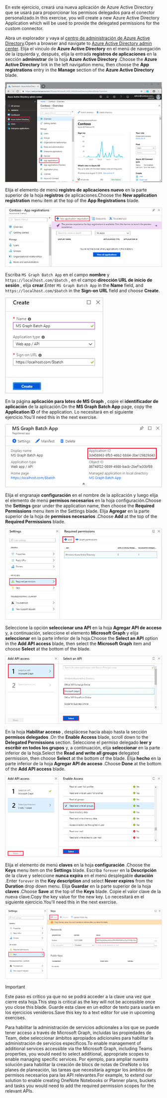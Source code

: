 <!-- markdownlint-disable MD002 MD041 -->

<span data-ttu-id="c8df7-101">En este ejercicio, creará una nueva aplicación de Azure Active Directory que se usará para proporcionar los permisos delegados para el conector personalizado.</span><span class="sxs-lookup"><span data-stu-id="c8df7-101">In this exercise, you will create a new Azure Active Directory Application which will be used to provide the delegated permissions for the custom connector.</span></span>

<span data-ttu-id="c8df7-102">Abra un explorador y vaya al [centro de administración de Azure Active Directory](https://aad.portal.azure.com).</span><span class="sxs-lookup"><span data-stu-id="c8df7-102">Open a browser and navigate to [Azure Active Directory admin center](https://aad.portal.azure.com).</span></span> <span data-ttu-id="c8df7-103">Elija el vínculo de **Azure Active Directory** en el menú de navegación de la izquierda y, después, elija la entrada **registros de aplicaciones** en la sección **administrar** de la hoja **Azure Active Directory** .</span><span class="sxs-lookup"><span data-stu-id="c8df7-103">Choose the **Azure Active Directory** link in the left navigation menu, then choose the **App registrations** entry in the **Manage** section of the **Azure Active Directory** blade.</span></span>

![Captura de pantalla de la hoja de Azure Active Directory en el centro de administración de Azure Active Directory](./images/app-reg1.png)

<span data-ttu-id="c8df7-105">Elija el elemento de menú **registro de aplicaciones nuevo** en la parte superior de la hoja **registros** de aplicaciones.</span><span class="sxs-lookup"><span data-stu-id="c8df7-105">Choose the **New application registration** menu item at the top of the **App Registrations** blade.</span></span>

![Captura de pantalla de la hoja registros de aplicaciones en el centro de administración de Azure Active Directory](./images/app-reg2.png)

<span data-ttu-id="c8df7-107">Escriba `MS Graph Batch App` en el campo **nombre** y `https://localhost.com/$batch` , en el campo **dirección URL de inicio de sesión** , elija **crear**.</span><span class="sxs-lookup"><span data-stu-id="c8df7-107">Enter `MS Graph Batch App` in the **Name** field, and `https://localhost.com/$batch` in the **Sign-on URL** field and choose **Create**.</span></span>

![Captura de pantalla del formulario de creación para un nuevo registro de aplicaciones en el centro de administración de Azure Active Directory](./images/app-reg3.png)

<span data-ttu-id="c8df7-109">En la página **aplicación para lotes de MS Graph** , copie el **identificador de aplicación** de la aplicación.</span><span class="sxs-lookup"><span data-stu-id="c8df7-109">On the **MS Graph Batch App** page, copy the **Application ID** of the application.</span></span> <span data-ttu-id="c8df7-110">Lo necesitará en el siguiente ejercicio.</span><span class="sxs-lookup"><span data-stu-id="c8df7-110">You'll need this in the next exercise.</span></span>

![Captura de pantalla de la página de aplicación registrada](./images/app-reg4.png)

<span data-ttu-id="c8df7-112">Elija el engranaje **configuración** en el nombre de la aplicación y luego elija el elemento de menú **permisos necesarios** en la hoja configuración.</span><span class="sxs-lookup"><span data-stu-id="c8df7-112">Choose the **Settings** gear under the application name, then choose the **Required Permissions** menu item in the Settings blade.</span></span> <span data-ttu-id="c8df7-113">Elija **Agregar** en la parte superior de la hoja de **permisos necesarios** .</span><span class="sxs-lookup"><span data-stu-id="c8df7-113">Choose **Add** at the top of the **Required Permissions** blade.</span></span>

![Captura de pantalla de la hoja de permisos necesarios](./images/app-perms1.png)

<span data-ttu-id="c8df7-115">Seleccione la opción **seleccionar una API** en la hoja **Agregar API de acceso** y, a continuación, seleccione el elemento **Microsoft Graph** y elija **seleccionar** en la parte inferior de la hoja.</span><span class="sxs-lookup"><span data-stu-id="c8df7-115">Choose the **Select an API** option in the **Add API access** blade, then select the **Microsoft Graph** item and choose **Select** at the bottom of the blade.</span></span>

![Captura de pantalla de la hoja seleccionar una API](./images/app-perms2.png)

<span data-ttu-id="c8df7-117">En la hoja **Habilitar acceso** , desplácese hacia abajo hasta la sección **permisos delegados** .</span><span class="sxs-lookup"><span data-stu-id="c8df7-117">On the **Enable Access** blade, scroll down to the **Delegated Permissions** section.</span></span> <span data-ttu-id="c8df7-118">Seleccione el permiso delegado **leer y escribir en todos los grupos** y, a continuación, elija **seleccionar** en la parte inferior de la hoja.</span><span class="sxs-lookup"><span data-stu-id="c8df7-118">Select the **Read and write all groups** delegated permission, then choose **Select** at the bottom of the blade.</span></span> <span data-ttu-id="c8df7-119">Elija **hecho** en la parte inferior de la hoja **Agregar API de acceso** .</span><span class="sxs-lookup"><span data-stu-id="c8df7-119">Choose **Done** at the bottom of the **Add API access** blade.</span></span>

 ![Captura de pantalla de la hoja de acceso para habilitar](./images/app-perms3.png)

<span data-ttu-id="c8df7-121">Elija el elemento de menú **claves** en la hoja **configuración** .</span><span class="sxs-lookup"><span data-stu-id="c8df7-121">Choose the **Keys** menu item on the **Settings** blade.</span></span> <span data-ttu-id="c8df7-122">Escriba `forever` en la **Descripción** de la clave y seleccione **nunca expira** en el menú desplegable **duración** .</span><span class="sxs-lookup"><span data-stu-id="c8df7-122">Enter `forever` in the **Key description** and select **Never expires** from the **Duration** drop down menu.</span></span> <span data-ttu-id="c8df7-123">Elija **Guardar** en la parte superior de la hoja **claves** .</span><span class="sxs-lookup"><span data-stu-id="c8df7-123">Choose **Save** at the top of the **Keys** blade.</span></span> <span data-ttu-id="c8df7-124">Copie el valor clave de la nueva clave.</span><span class="sxs-lookup"><span data-stu-id="c8df7-124">Copy the key value for the new key.</span></span> <span data-ttu-id="c8df7-125">Lo necesitará en el siguiente ejercicio.</span><span class="sxs-lookup"><span data-stu-id="c8df7-125">You'll need this in the next exercise.</span></span>

![Captura de pantalla de la hoja claves](./images/app-key1.png)

> [!IMPORTANT]
> <span data-ttu-id="c8df7-127">Este paso es crítico ya que no se podrá acceder a la clave una vez que cierre esta hoja.</span><span class="sxs-lookup"><span data-stu-id="c8df7-127">This step is critical as the key will not be accessible once you close this blade.</span></span> <span data-ttu-id="c8df7-128">Guarde esta clave en un editor de texto para usarla en los ejercicios venideros.</span><span class="sxs-lookup"><span data-stu-id="c8df7-128">Save this key to a text editor for use in upcoming exercises.</span></span>

<span data-ttu-id="c8df7-129">Para habilitar la administración de servicios adicionales a los que se puede tener acceso a través de Microsoft Graph, incluidas las propiedades de Team, debe seleccionar ámbitos apropiados adicionales para habilitar la administración de servicios específicos.</span><span class="sxs-lookup"><span data-stu-id="c8df7-129">To enable management of additional services accessible via the Microsoft Graph, including Teams properties, you would need to select additional, appropriate scopes to enable managing specific services.</span></span> <span data-ttu-id="c8df7-130">Por ejemplo, para ampliar nuestra solución para habilitar la creación de blocs de notas de OneNote o los planes de planeación, las tareas que necesitaría agregar los ámbitos de permisos necesarios para las API relevantes.</span><span class="sxs-lookup"><span data-stu-id="c8df7-130">For example, to extend our solution to enable creating OneNote Notebooks or Planner plans, buckets and tasks you would need to add the required permission scopes for the relevant APIs.</span></span>
